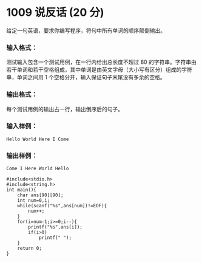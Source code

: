 # 1009 说反话 (20 分)

给定一句英语，要求你编写程序，将句中所有单词的顺序颠倒输出。

### 输入格式：

测试输入包含一个测试用例，在一行内给出总长度不超过 80 的字符串。字符串由若干单词和若干空格组成，其中单词是由英文字母（大小写有区分）组成的字符串，单词之间用 1 个空格分开，输入保证句子末尾没有多余的空格。

### 输出格式：

每个测试用例的输出占一行，输出倒序后的句子。

### 输入样例：

```in
Hello World Here I Come
```

### 输出样例：

```out
Come I Here World Hello
```

```
#include<stdio.h>
#include<string.h>
int main(){
	char ans[90][90];
	int num=0,i;
	while(scanf("%s",ans[num])!=EOF){
		num++;
	}
	for(i=num-1;i>=0;i--){
		printf("%s",ans[i]);
		if(i>0)
			printf(" ");
	}
	return 0;
}
```

